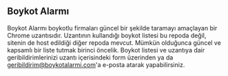 ## Boykot Alarmı

Boykot Alarmı boykotlu firmaları güncel bir şekilde taramayı amaçlayan bir Chrome uzantısıdır.
Uzantının kullandığı boykot listesi bu repoda değil, sitenin de host edildiği diğer repoda mevcut. Mümkün olduğunca güncel ve kapsamlı bir liste tutmak birinci öncelik.
Boykot listesi ve uzantıya dair geribildirimlerinizi uzantı içerisindeki form üzerinden ya da geribildirim@boykotalarmi.com'a e-posta atarak yapabilirsiniz.
